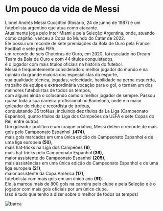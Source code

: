 <!DOCTYPE html>
<html lang="en">
<head>
   <meta charset="UTF-8">
   <meta http-equiv="X-UA-Compatible" content="IE=edge">
   <meta name="viewport" content="width=device-width, initial-scale=1.0">
   <title>Messi</title>
</head>
<body><h1>Um pouco da vida de Messi</h1>
   <p>Lionel Andrés Messi Cuccittini (Rosário, 24 de junho de 1987) é um futebolista argentino que atua como atacante.<br>
       Atualmente joga pelo Inter Miami e pela Seleção Argentina, onde, atuando como capitão, venceu a Copa do Mundo do Catar de 2022.<br>
        Ele possui um recorde de sete premiações da Bola de Ouro pela France Football e sete pela FIFA,<br>
       um recorde de seis Chuteiras de Ouro, em 2020, foi escalado no Dream Team da Bola de Ouro e com 44 títulos conquistados,<br> é o jogador com mais títulos oficiais na história do futebol.<br>Messi é frequentemente considerado o melhor jogador do mundo e na opinião da grande maioria dos especialistas do esporte,<br> sua qualidade técnica, jogadas, velocidade, habilidade na perna esquerda, trabalho de equipe e extraordinária vocação para o gol, o tornam um dos melhores futebolistas de todos os tempos,<br> com alguns ainda o colocando como o melhor jogador de sempre. Passou quase toda a sua carreira profissional no Barcelona, onde é o maior goleador do clube e recordista de troféus,<br> conquistando 35 troféus, incluindo dez títulos da La Liga (Campeonato Espanhol), quatro títulos da Liga dos Campeões da UEFA e sete Copas do Rei, entre outros.<br> Um goleador prolífico e um craque criativo, Messi detém o recorde de mais gols pelo Campeonato Espanhol ,<strong>(474)</strong>,<br> mais gols marcados em uma única edição do Campeonato Espanhol e de uma liga europeia <strong>(50)</strong>,<br> mais hat-tricks na Liga dos Campeões <strong>(8)</strong>,<br> mais hat-tricks pelo Campeonato Espanhol <strong>(36)</strong>,<br> maior assistente do Campeonato Espanhol <strong>(205)</strong>,<br> mais assistências em uma única edição do Campeonato Espanhol e de uma liga europeia <strong>(21)</strong>,<br> maior assistente da Copa América <strong>(17)</strong>,<br> futebolista com mais gols em um único ano <strong>(91)</strong>.<br> Ele já marcou mais de 800 gols na carreira pelo clube e pela Seleção e é o jogador com mais gols oficiais por um único clube.<br>Isso é tudo que tenho a dizer sobre o melhor de todos os tempos!</p>

 <img src="/tmp/guest-wofqb7/Área de Trabalho/rissa/images.jpeg" alt="barca">

</body>
</html>
